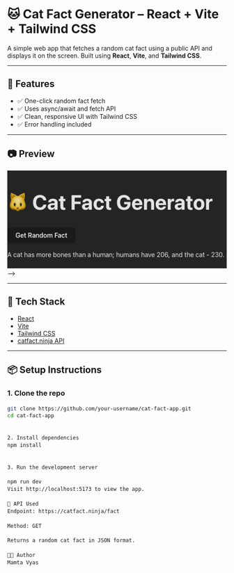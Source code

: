 # 🐱 Cat Fact Generator – React + Vite + Tailwind CSS

A simple web app that fetches a random cat fact using a public API and displays it on the screen. Built using **React**, **Vite**, and **Tailwind CSS**.

---

## 🚀 Features

- ✅ One-click random fact fetch
- ✅ Uses async/await and fetch API
- ✅ Clean, responsive UI with Tailwind CSS
- ✅ Error handling included

---

## 📷 Preview

![screenshot](./ss1.png) -->

---

## 🔧 Tech Stack

- [React](https://reactjs.org/)
- [Vite](https://vitejs.dev/)
- [Tailwind CSS](https://tailwindcss.com/)
- [catfact.ninja API](https://catfact.ninja)

---

## 📦 Setup Instructions

### 1. Clone the repo

```bash
git clone https://github.com/your-username/cat-fact-app.git
cd cat-fact-app


2. Install dependencies
npm install


3. Run the development server

npm run dev
Visit http://localhost:5173 to view the app.

📡 API Used
Endpoint: https://catfact.ninja/fact

Method: GET

Returns a random cat fact in JSON format.

🧑‍💻 Author
Mamta Vyas
